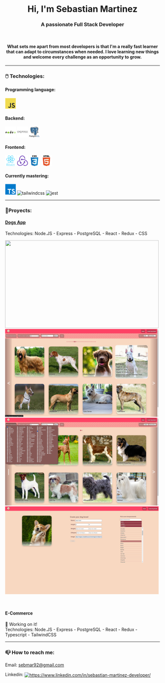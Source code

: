 <h1 align="center">Hi, I'm Sebastian Martinez</h1>
<h3 align="center">A passionate Full Stack Developer</h3>
<br>
<h4 align="center">What sets me apart from most developers is that I'm a really fast learner that can adapt to circumstances when needed. I love learning new things and welcome every challenge as an opportunity to grow. </h4>

---

<h3 align="left">🖱️ Technologies:</h3>
<h4>Programming language:</h4>
<p align="left">
<img src="https://raw.githubusercontent.com/devicons/devicon/master/icons/javascript/javascript-original.svg" alt="javascript" width="35" height="35"/>
</p>
<h4>Backend:</h4>
<p align="left">
<img src="https://raw.githubusercontent.com/devicons/devicon/master/icons/nodejs/nodejs-original-wordmark.svg" alt="nodejs" width="35" height="35"/> 
<img src="https://raw.githubusercontent.com/devicons/devicon/master/icons/express/express-original-wordmark.svg" alt="express" width="35" height="35"/>
<img src="https://raw.githubusercontent.com/devicons/devicon/master/icons/postgresql/postgresql-original-wordmark.svg" alt="postgresql" width="35" height="35"/>
</p>
<h4>Frontend:</h4>
<p align="left">
<img src="https://raw.githubusercontent.com/devicons/devicon/master/icons/react/react-original-wordmark.svg" alt="react" width="35" height="35"/> 
    <img src="https://raw.githubusercontent.com/devicons/devicon/master/icons/redux/redux-original.svg" alt="redux" width="35" height="35"/>
    <img src="https://raw.githubusercontent.com/devicons/devicon/master/icons/css3/css3-original-wordmark.svg" alt="css3" width="35" height="35"/> 
    <img src="https://raw.githubusercontent.com/devicons/devicon/master/icons/html5/html5-original-wordmark.svg" alt="html5" width="35" height="35"/>
</p>
<h4>Currently mastering:</h4>
<p align="left">
    <img src="https://raw.githubusercontent.com/devicons/devicon/master/icons/typescript/typescript-original.svg" alt="typescript" width="35" height="35"/>
    <img src="https://www.vectorlogo.zone/logos/tailwindcss/tailwindcss-icon.svg" alt="tailwindcss" width="35" height="35"/> 
    <img src="https://www.vectorlogo.zone/logos/jestjsio/jestjsio-icon.svg" alt="jest" width="35" height="35"/> 
</p>

---

<h3 align="left">📌Proyects:</h3>
<h4><a href="https://dogs-app-pi.vercel.app/">Dogs App</a></h4>
<p>Technologies: Node.JS - Express - PostgreSQL - React - Redux - CSS</p>
<p float="left">
<a> <img src="https://github.com/sebMar92/sebmar92/blob/main/images/dogsApp/p1.png" width="500" height="285"> </a>
<a> <img src="https://github.com/sebMar92/sebmar92/blob/main/images/dogsApp/p2.png" width="500" height="285"> </a>
<a> <img src="https://github.com/sebMar92/sebmar92/blob/main/images/dogsApp/p3.png" width="500" height="285"> </a>
<a> <img src="https://github.com/sebMar92/sebmar92/blob/main/images/dogsApp/p4.png" width="500" height="285"> </a>
</p>
<br>
<h4>E-Commerce</h4>
<p>💬 Working on it! 
<br>
Technologies: Node.JS - Express - PostgreSQL - React - Redux - Typescript - TailwindCSS</p>

---

<h3 align="left">📪 How to reach me:</h3>
<p align="left">
Email: <a href="mailto:sebmar92@gmail.com">sebmar92@gmail.com</a>

Linkedin: <a href="https://www.linkedin.com/in/sebastian-martinez-developer/" target="blank"><img align="center" src="https://cdn-icons-png.flaticon.com/512/174/174857.png" alt="https://www.linkedin.com/in/sebastian-martinez-developer/" height="20" width="20" /></a>

</p>
